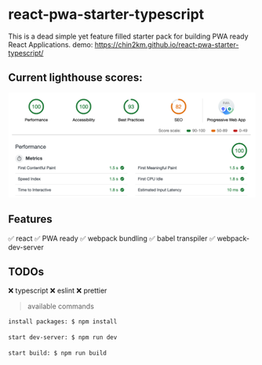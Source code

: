 # react-pwa-starter-typescript

This is a dead simple yet feature filled starter pack for building PWA ready React Applications.
demo: https://chin2km.github.io/react-pwa-starter-typescript/

## Current lighthouse scores:

![screenshot](public/lighthouse.png)

## Features
✅ react
✅ PWA ready
✅ webpack bundling
✅ babel transpiler
✅ webpack-dev-server

## TODOs
❌ typescript
❌ eslint
❌ prettier

> available commands

```
install packages: $ npm install

start dev-server: $ npm run dev

start build: $ npm run build
```
